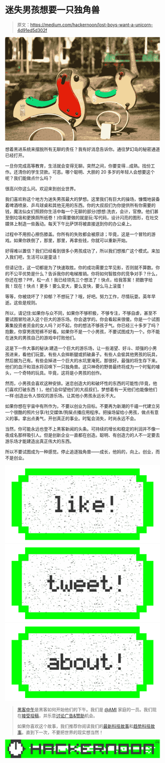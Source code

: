 # 迷失男孩想要一只独角兽

> 原文：<https://medium.com/hackernoon/lost-boys-want-a-unicorn-4d91ed5d302f>

![](img/7f422e159e36c6bc85b0a0d77f5ef88d.png)

想着黑进系统来摆脱所有无聊的责任？我有好消息告诉你。通往梦幻岛的秘密通道已经打开。

一旦你完成高等教育，生活就会变得无聊。突然之间，你要变得…成熟。找份工作。还清你的学生贷款。可恶。哪个聪明、大胆的 20 多岁的年轻人会想要这个呢？我们能做点什么吗？

很高兴你这么问。欢迎来到创业世界。

我们喜欢称这个地方为迷失男孩最大的梦想。这里我们有巨大的操场，慷慨地装备着啤酒喷泉、乒乓球桌和其他无用的东西。你的大叔叔们为你提供所有你需要的钱，魔法仙女们照顾你生活中每一个无聊的部分(想想:洗衣，会计，官僚。他们甚至倒垃圾和更换厕所纸卷！)你需要做的就是玩:写代码，设计闪亮的图形，在社交媒体上制造一些轰动。每天下午比萨饼将被直接送到你的办公桌上。

过程中不用担心擦伤膝盖。你所有的失败都会被原谅；毕竟，这是一个冒险的游戏。如果你跌倒了，那里，那里，再拿些钱，你就可以重新开始。

好得难以置信？我们已经看到很多小男孩成功了，所以我们想推广这个模式。来加入我们吧，生活可以是童话！

但请记住，这一切都是为了快速取胜。你的成功需要立竿见影，否则就不算数。你的不公平优势是什么？告诉我你的电梯推销。你将如何智胜你的竞争对手？什么，你还在想？Pff，松一点！我已经领先三个想法了！快点，给我答案！把数字给我！现在！快点！更多！要么变大，要么变快，要么马上滚蛋！

等等，你被烧坏了？抑郁？不想玩了？哦，好吧。努力工作，尽情玩耍。英年早逝。这些是规则。

所以，请记住:如果你与众不同，如果你不够积极，不够专注，不够自虐，甚至不要试图冒险进入这个巨大的游乐场。你会退学的。你会看起来很傻。你是一个试图筹集投资者资金的女人吗？对不起，你的想法不够孩子气。你已经三十多岁了吗？抱歉，你穿男孩短裤不好看。如果你不是一个小男孩，不要试图成为一个。你不能在迷失的男孩自己的游戏中打败他们。

这是下一件大事的秘诀:建造一个巨大的游乐场，让一些渴望、好斗、顽强的小男孩进来，看他们玩耍。有些人会摔断腿或抓破鼻子。有些人会偷其他男孩的玩具，然后据为己有。有些会掉进一个巨大的水坑里淹死。那很好。最强的将生存下来。他们的血汗和泪水将召唤下一只独角兽。这只神奇的野兽最终将成为一个时髦的噱头，一个奇特的玩具。毕竟，这将是小男孩的创作。

然而，小男孩会喜欢这种安排。迷恋创造大的和破坏性的东西的可能性(毕竟，他们喜欢打破东西！)，他们会仰望他们的大叔叔们，梦想着有一天他们也能像他们一样:创造出令人惊叹的游乐场。让其他小男孩永远长不大。

如果你想在宇宙中有所作为，不要以创业为目标。不要再为新潮的千禧一代建立另一个很酷的照片分享/社交媒体/狗屎点播应用程序。把操场留给小男孩，做点有意义的事。拿出点勇气，开创真正的事业。时髦会消失，时尚永远不会。

当然，你可能永远也登不上黑客新闻的头条。可持续的增长和稳定的利润并不像一夜成名那样吸引人。但是创新企业一直都在创造。聪明、有创造力的人不一定要去游乐场才能建造出真正伟大的东西。

所以不要试图成为一种感觉。停止追逐独角兽——成长，他妈的，向上。创业，而不是创业。

[![](img/50ef4044ecd4e250b5d50f368b775d38.png)](http://bit.ly/HackernoonFB)[![](img/979d9a46439d5aebbdcdca574e21dc81.png)](https://goo.gl/k7XYbx)[![](img/2930ba6bd2c12218fdbbf7e02c8746ff.png)](https://goo.gl/4ofytp)

> [黑客中午](http://bit.ly/Hackernoon)是黑客如何开始他们的下午。我们是 [@AMI](http://bit.ly/atAMIatAMI) 家庭的一员。我们现在[接受投稿](http://bit.ly/hackernoonsubmission)，并乐意[讨论广告&赞助](mailto:partners@amipublications.com)机会。
> 
> 如果你喜欢这个故事，我们推荐你阅读我们的[最新科技故事](http://bit.ly/hackernoonlatestt)和[趋势科技故事](https://hackernoon.com/trending)。直到下一次，不要把世界的现实想当然！

![](img/be0ca55ba73a573dce11effb2ee80d56.png)